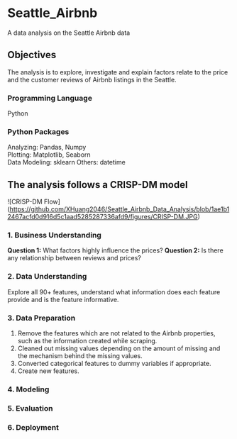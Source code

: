 # Seattle_Airbnb
A data analysis on the Seattle Airbnb data

## Objectives
The analysis is to explore, investigate and explain factors relate to the price and the customer reviews of Airbnb listings in the Seattle.

### Programming Language
Python

### Python Packages
Analyzing: Pandas, Numpy  
Plotting: Matplotlib, Seaborn  
Data Modeling: sklearn
Others: datetime

## The analysis follows a CRISP-DM model
![CRISP-DM Flow] (https://github.com/XHuang2046/Seattle_Airbnb_Data_Analysis/blob/1ae1b12467acfd0d916d5c1aad5285287336afd9/figures/CRISP-DM.JPG)
### 1. Business Understanding

**Question 1:** What factors highly influence the prices?
**Question 2:** Is there any relationship between reviews and prices?

### 2. Data Understanding

Explore all 90+ features, understand what information does each feature provide and is the feature informative.

### 3. Data Preparation
1. Remove the features which are not related to the Airbnb properties, such as the information created while scraping.
2. Cleaned out missing values depending on the amount of missing and the mechanism behind the missing values.
3. Converted categorical features to dummy variables if appropriate.
4. Create new features.

### 4. Modeling

### 5. Evaluation

### 6. Deployment

